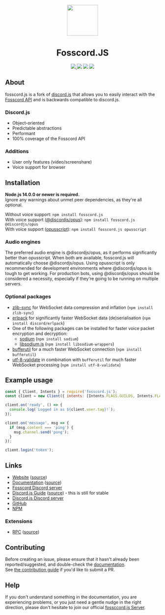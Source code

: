 <div align="center">
  <br />
    <img width="100" src="https://raw.githubusercontent.com/fosscord/fosscord/master/assets/logo_big_transparent.png" />
</p>
<h1 align="center">Fosscord.JS</h1>

<p>
   <a href="https://discord.gg/ZrnGQP6p3d">
    <img src="https://img.shields.io/discord/806142446094385153?color=7489d5&logo=discord&logoColor=ffffff" />
  </a>
  <img src="https://img.shields.io/static/v1?label=Status&message=Development&color=blue">
  <a title="Crowdin" target="_blank" href="https://translate.fosscord.com/"><img src="https://badges.crowdin.net/fosscord/localized.svg"></a>
  <a href="https://opencollective.com/fosscord">
    <img src="https://opencollective.com/fosscord/tiers/badge.svg">
  </a>
</div>

## About

fosscord.js is a fork of [discord.js](https://discord.js.org/) that allows you to easily interact with the
[Fosscord API](https://docs.fosscord.com/) and is backwards compatible to discord.js.

### Discord.js

- Object-oriented
- Predictable abstractions
- Performant
- 100% coverage of the Fosscord API

### Additions
- User only features (video/screenshare)
- Voice support for browser

## Installation

**Node.js 14.0.0 or newer is required.**  
Ignore any warnings about unmet peer dependencies, as they're all optional.

Without voice support: `npm install fosscord.js`  
With voice support ([@discordjs/opus](https://www.npmjs.com/package/@discordjs/opus)): `npm install fosscord.js @discordjs/opus`  
With voice support ([opusscript](https://www.npmjs.com/package/opusscript)): `npm install fosscord.js opusscript`

### Audio engines

The preferred audio engine is @discordjs/opus, as it performs significantly better than opusscript. When both are available, fosscord.js will automatically choose @discordjs/opus.
Using opusscript is only recommended for development environments where @discordjs/opus is tough to get working.
For production bots, using @discordjs/opus should be considered a necessity, especially if they're going to be running on multiple servers.

### Optional packages

- [zlib-sync](https://www.npmjs.com/package/zlib-sync) for WebSocket data compression and inflation (`npm install zlib-sync`)
- [erlpack](https://github.com/discord/erlpack) for significantly faster WebSocket data (de)serialisation (`npm install discord/erlpack`)
- One of the following packages can be installed for faster voice packet encryption and decryption:
  - [sodium](https://www.npmjs.com/package/sodium) (`npm install sodium`)
  - [libsodium.js](https://www.npmjs.com/package/libsodium-wrappers) (`npm install libsodium-wrappers`)
- [bufferutil](https://www.npmjs.com/package/bufferutil) for a much faster WebSocket connection (`npm install bufferutil`)
- [utf-8-validate](https://www.npmjs.com/package/utf-8-validate) in combination with `bufferutil` for much faster WebSocket processing (`npm install utf-8-validate`)

## Example usage

```js
const { Client, Intents } = require('fosscord.js');
const client = new Client({ intents: [Intents.FLAGS.GUILDS, Intents.FLAGS.GUILD_MESSAGES] });

client.on('ready', () => {
  console.log(`Logged in as ${client.user.tag}!`);
});

client.on('message', msg => {
  if (msg.content === 'ping') {
    msg.channel.send('pong');
  }
});

client.login('token');
```

## Links

- [Website](https://fosscord.com/) ([source](https://github.com/fosscord/fosscord-landingpage))
- [Documentation](https://docs.fosscord.com) ([source](https://github.com/fosscord/fosscord-docs))
- [Fosscord Discord server](https://discord.gg/ZrnGQP6p3d)
- [Discord.js Guide](https://discordjs.guide/) ([source](https://github.com/discordjs/guide)) - this is still for stable  
- [Discord.js Discord server](https://discord.gg/djs)
- [GitHub](https://github.com/fosscord/fosscord.js)
- [NPM](https://www.npmjs.com/package/fosscord.js)

### Extensions

- [RPC](https://www.npmjs.com/package/discord-rpc) ([source](https://github.com/discordjs/RPC))

## Contributing

Before creating an issue, please ensure that it hasn't already been reported/suggested, and double-check the
[documentation](https://discord.js.org/#/docs).  
See [the contribution guide](https://github.com/discordjs/discord.js/blob/master/.github/CONTRIBUTING.md) if you'd like to submit a PR.

## Help

If you don't understand something in the documentation, you are experiencing problems, or you just need a gentle
nudge in the right direction, please don't hesitate to join our official [fossccord.js Server](https://discord.gg/ZrnGQP6p3d).

